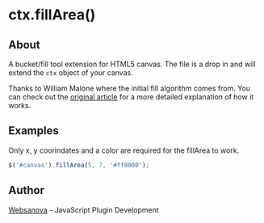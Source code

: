 # ctx.fillArea()

## About

A bucket/fill tool extension for HTML5 canvas.  The file is a drop in and will extend the `ctx` object of your canvas.

Thanks to William Malone where the initial fill algorithm comes from.  You can check out the [original article](http://www.williammalone.com/articles/html5-canvas-javascript-paint-bucket-tool) for a more detailed explanation of how it works.

## Examples

Only x, y coorindates and a color are required for the fillArea to work.

```js
$('#canvas').fillArea(5, 7, '#ff0000');
```

## Author

[Websanova](http://websanova.com) - JavaScript Plugin Development